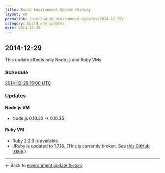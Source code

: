 ```yaml
---
title: Build Environment Update History
layout: en
permalink: /user/build-environment-updates/2014-12-29/
category: build_env_updates
date: 2014-12-29
---
```


## 2014-12-29

This update affects only Node.js and Ruby VMs.

### Schedule

[2014-12-29 15:00 UTC](http://everytimezone.com/#2014-12-29,180,cn3)

### Updates

#### Node.js VM

- Node.js 0.10.33 → 0.10.35

#### Ruby VM

- Ruby 2.2.0 is available.
- JRuby is updated to 1.7.18. (This is currently broken. See [this GitHub issue](https://github.com/travis-ci/travis-ci/issues/3067).)

--------

← Back to [environment update history](..)
